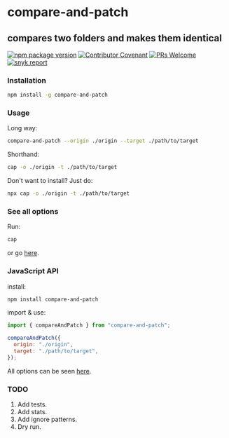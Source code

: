 # compare-and-patch

## compares two folders and makes them identical

[![npm package version](https://badgen.net/npm/v/compare-and-patch)](https://npm.im/compare-and-patch)
[![Contributor Covenant](https://img.shields.io/badge/Contributor%20Covenant-v1.4%20adopted-ff69b4.svg)](CODE-OF-CONDUCT.md)
[![PRs Welcome](https://img.shields.io/badge/PRs-welcome-brightgreen.svg)](http://makeapullrequest.com)
[![snyk report](https://img.shields.io/snyk/vulnerabilities/npm/compare-and-patch)](https://snyk.io/vuln/npm:compare-and-patch)

### Installation

```bash
npm install -g compare-and-patch
```

### Usage

Long way:

```bash
compare-and-patch --origin ./origin --target ./path/to/target
```

Shorthand:

```bash
cap -o ./origin -t ./path/to/target
```

Don't want to install? Just do:

```bash
npx cap -o ./origin -t ./path/to/target
```

### See all options

Run:

```bash
cap
```

or go [here](help.md).

### JavaScript API

install:

```bash
npm install compare-and-patch
```

import & use:

```javascript
import { compareAndPatch } from "compare-and-patch";

compareAndPatch({
  origin: "./origin",
  target: "./path/to/target",
});
```

All options can be seen [here](https://github.com/YogliB/compare-and-patch/blob/main/src/models.ts#L1).

### TODO

1. Add tests.
1. Add stats.
1. Add ignore patterns.
1. Dry run.
